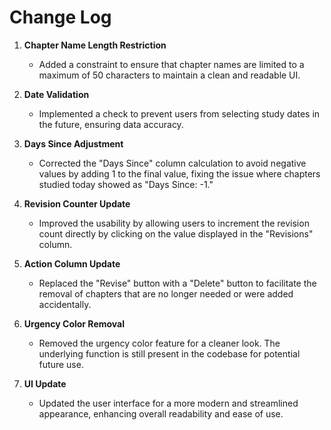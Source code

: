 # **Change Log**

1. **Chapter Name Length Restriction**
   - Added a constraint to ensure that chapter names are limited to a maximum of 50 characters to maintain a clean and readable UI.

2. **Date Validation**
   - Implemented a check to prevent users from selecting study dates in the future, ensuring data accuracy.

3. **Days Since Adjustment**
   - Corrected the "Days Since" column calculation to avoid negative values by adding 1 to the final value, fixing the issue where chapters studied today showed as "Days Since: -1."

4. **Revision Counter Update**
   - Improved the usability by allowing users to increment the revision count directly by clicking on the value displayed in the "Revisions" column.

5. **Action Column Update**
   - Replaced the "Revise" button with a "Delete" button to facilitate the removal of chapters that are no longer needed or were added accidentally.

6. **Urgency Color Removal**
   - Removed the urgency color feature for a cleaner look. The underlying function is still present in the codebase for potential future use.

7. **UI Update**
   - Updated the user interface for a more modern and streamlined appearance, enhancing overall readability and ease of use.
